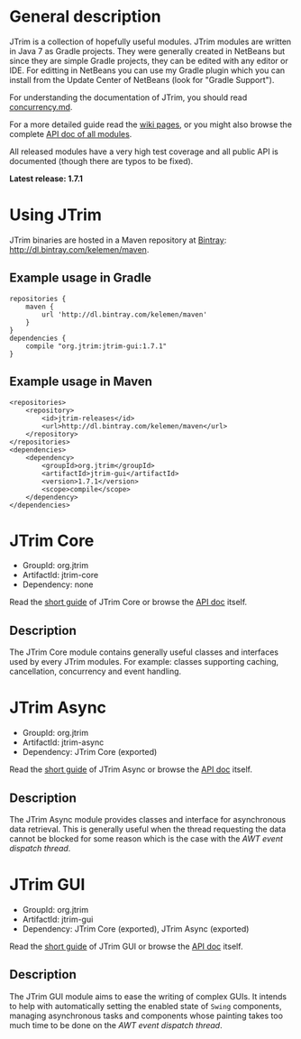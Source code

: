 General description
===================

JTrim is a collection of hopefully useful modules. JTrim modules are written in Java 7 as Gradle projects. They were generally created in NetBeans but since they are simple Gradle projects, they can be edited with any editor or IDE. For editting in NetBeans you can use my Gradle plugin which you can install from the Update Center of NetBeans (look for "Gradle Support").

For understanding the documentation of JTrim, you should read [concurrency.md](concurrency.md).

For a more detailed guide read the [wiki pages](https://github.com/kelemen/JTrim/wiki),
or you might also browse the complete [API doc of all modules](http://htmlpreview.github.com/?https://github.com/kelemen/api-docs/blob/jtrim/api/index.html).

All released modules have a very high test coverage and all public API is documented (though there are typos to be fixed).

**Latest release: 1.7.1**

Using JTrim
===========

JTrim binaries are hosted in a Maven repository at [Bintray](https://bintray.com): http://dl.bintray.com/kelemen/maven.

Example usage in Gradle
-----------------------

    repositories {
        maven {
            url 'http://dl.bintray.com/kelemen/maven'
        }
    }
    dependencies {
        compile "org.jtrim:jtrim-gui:1.7.1"
    }

Example usage in Maven
----------------------

    <repositories>
        <repository>
            <id>jtrim-releases</id>
            <url>http://dl.bintray.com/kelemen/maven</url>
        </repository>
    </repositories>
    <dependencies>
        <dependency>
            <groupId>org.jtrim</groupId>
            <artifactId>jtrim-gui</artifactId>
            <version>1.7.1</version>
            <scope>compile</scope>
        </dependency>
    </dependencies>

JTrim Core
==========

- GroupId: org.jtrim
- ArtifactId: jtrim-core
- Dependency: none

Read the [short guide](https://github.com/kelemen/JTrim/wiki/JTrim-Core) of JTrim Core or browse the
[API doc](http://htmlpreview.github.com/?https://github.com/kelemen/api-docs/blob/jtrim-core/api/index.html) itself.

Description
-----------
The JTrim Core module contains generally useful classes and interfaces used by
every JTrim modules. For example: classes supporting caching, cancellation,
concurrency and event handling.


JTrim Async
===========

- GroupId: org.jtrim
- ArtifactId: jtrim-async
- Dependency: JTrim Core (exported)

Read the [short guide](https://github.com/kelemen/JTrim/wiki/JTrim-Async) of JTrim Async or browse the
[API doc](http://htmlpreview.github.com/?https://github.com/kelemen/api-docs/blob/jtrim-async/api/index.html) itself.

Description
-----------
The JTrim Async module provides classes and interface for asynchronous data
retrieval. This is generally useful when the thread requesting the data cannot
be blocked for some reason which is the case with the
*AWT event dispatch thread*.


JTrim GUI
=========

- GroupId: org.jtrim
- ArtifactId: jtrim-gui
- Dependency: JTrim Core (exported), JTrim Async (exported)

Read the [short guide](https://github.com/kelemen/JTrim/wiki/JTrim-GUI) of JTrim GUI or browse the
[API doc](http://htmlpreview.github.com/?https://github.com/kelemen/api-docs/blob/jtrim-gui/api/index.html) itself.

Description
-----------
The JTrim GUI module aims to ease the writing of complex GUIs. It intends
to help with automatically setting the enabled state of `Swing` components,
managing asynchronous tasks and components whose painting takes too much time
to be done on the *AWT event dispatch thread*.
